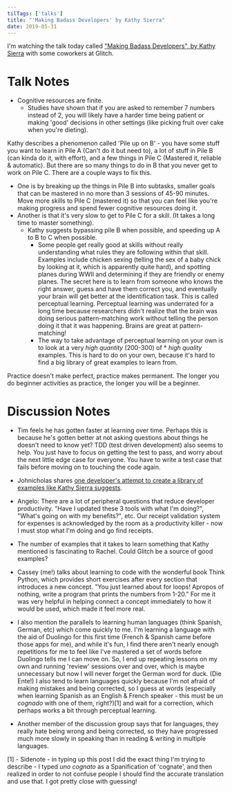 ```yaml
---
tilTags: ['talks']
title: "'Making Badass Developers' by Kathy Sierra"
date: 2019-05-31
---
```



I'm watching the talk today called ["Making Badass Developers", by Kathy Sierra](https://www.youtube.com/watch?v=FKTxC9pl-WM) with some coworkers at Glitch.

# Talk Notes

- Cognitive resources are finite. 
  - Studies have shown that if you are asked to remember 7 numbers instead of 2, you will likely have a harder time being patient or making 'good' decisions in other settings (like picking fruit over cake when you're dieting). 
  
Kathy describes a phenomenon called 'Pile up on B' - you have some stuff you want to learn in Pile A (Can't do it but need to), a lot of stuff in Pile B (can kinda do it, with effort), and a few things in Pile C (Mastered it, reliable & automatic). But there are so many things to do in B that you never get to work on Pile C. There are a couple ways to fix this.
 - One is by breaking up the things in Pile B into subtasks, smaller goals that can be mastered in no more than 3 sessions of 45-90 minutes. Move more skills to Pile C (mastered it) so that you can feel like you're making progress and spend fewer cognitive resources doing it. 
 - Another is that it's very slow to get to Pile C for a skill. (It takes a long time to master something).
    - Kathy suggests bypassing pile B when possible, and speeding up A to B to C when possible. 
      - Some people get really good at skills without really understanding what rules they are following within that skill. Examples include chicken sexing (telling the sex of a baby chick by looking at it, which is apparently quite hard), and spotting planes during WWII and determining if they are friendly or enemy planes. The secret here is to learn from someone who knows the right answer, guess and have them correct you, and eventually your brain will get better at the identification task. This is called perceptual learning. Perceptual learning was underrated for a long time because researchers didn't realize that the brain was doing serious pattern-matching work without telling the person doing it that it was happening. Brains are great at pattern-matching!
      - The way to take advantage of perceptual learning on your own is to look at a very *high quantity* (200-300) of * *high quality* examples. This is hard to do on your own, because it's hard to find a big library of great examples to learn from. 
      
    
 Practice doesn't make perfect, practice makes permanent. The longer you do beginner activities as practice, the longer you will be a beginner. 
 
 # Discussion Notes
- Tim feels he has gotten faster at learning over time. Perhaps this is because he's gotten better at not asking questions about things he doesn't need to know yet? TDD (test driven development) also seems to help. You just have to focus on getting the test to pass, and worry about the next little edge case for everyone. You have to write a test case that fails before moving on to touching the code again. 

- Johnicholas shares [one developer's attempt to create a library of examples like Kathy Sierra suggests](http://llewellynfalco.blogspot.com/p/sparrow-decks.html). 

- Angelo: There are a lot of peripheral questions that reduce developer productivity. "Have I updated these 3 tools with what I'm doing?", "What's going on with my benefits?", etc. Our receipt validation system for expenses is acknowledged by the room as a productivity killer - now I must stop what I'm doing and go find receipts.

- The number of examples that it takes to learn something that Kathy mentioned is fascinating to Rachel. Could Glitch be a source of good examples?

- Cassey (me!) talks about learning to code with the wonderful book Think Python, which provides short exercises after every section that introduces a new concept. "You just learned about for loops! Apropos of nothing, write a program that prints the numbers from 1-20." For me it was very helpful in helping connect a concept immediately to how it would be used, which made it feel more real. 

- I also mention the parallels to learning human languages (think Spanish, German, etc) which come quickly to me. I'm learning a language with the aid of Duolingo for this first time (French & Spanish came before those apps for me), and while it's fun, I find there aren't nearly enough repetitions for me to feel like I've mastered a set of words before Duolingo tells me I can move on. So, I end up repeating lessons on my own and running 'review' sessions over and over, which is maybe unnecessary but now I will never forget the German word for duck. (Die Ente!) I also tend to learn languages quickly because I'm not afraid of making mistakes and being corrected, so I guess at words (especially when learning Spanish as an English & French speaker - this must be _un cognado_ with one of them, right?)[1] and wait for a correction, which perhaps works a bit through perceptual learning.
 - Another member of the discussion group says that for languages, they really hate being wrong and being corrected, so they have progressed much more slowly in speaking than in reading & writing in multiple languages.




[1] - Sidenote - in typing up this post I did the exact thing I'm trying to describe - I typed _uno cognato_ as a Spanification of 'cognate', and then realized in order to not confuse people I should find the accurate translation and use that. I got pretty close with guessing!
